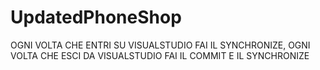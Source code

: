 # UpdatedPhoneShop

OGNI VOLTA CHE ENTRI SU VISUALSTUDIO FAI IL SYNCHRONIZE,
OGNI VOLTA CHE ESCI DA VISUALSTUDIO FAI IL COMMIT E IL SYNCHRONIZE
